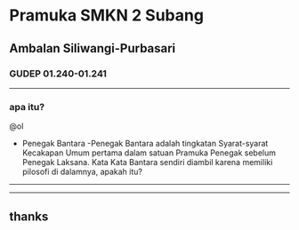 # Pramuka SMKN 2 Subang
## Ambalan Siliwangi-Purbasari
### GUDEP 01.240-01.241

---
### apa itu?
@ol
- Penegak Bantara
  -Penegak Bantara adalah tingkatan Syarat-syarat Kecakapan Umum pertama dalam satuan Pramuka Penegak sebelum Penegak Laksana.
   Kata Kata Bantara sendiri diambil karena memiliki pilosofi di dalamnya, apakah itu?

---

---
## thanks
